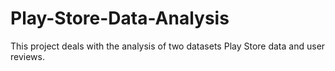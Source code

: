 # Play-Store-Data-Analysis
This project deals with the analysis of two datasets Play Store data and user reviews.
